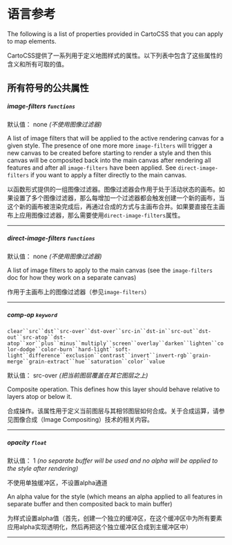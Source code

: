 # 语言参考

The following is a list of properties provided in CartoCSS that you can apply to map elements.

CartoCSS提供了一系列用于定义地图样式的属性。以下列表中包含了这些属性的含义和所有可取的值。

## 所有符号的公共属性

##### image-filters `functions`


默认值： none
_(不使用图像过滤器)_

A list of image filters that will be applied to the active rendering canvas for a given style. The presence of one more more `image-filters` will trigger a new canvas to be created before starting to render a style and then this canvas will be composited back into the main canvas after rendering all features and after all `image-filters` have been applied. See `direct-image-filters` if you want to apply a filter directly to the main canvas.

以函数形式提供的一组图像过滤器。图像过滤器会作用于处于活动状态的画布。如果设置了多个图像过滤器，那么每增加一个过滤器都会触发创建一个新的画布，当这个新的画布被渲染完成后，再通过合成的方式与主画布合并。如果要直接在主画布上应用图像过滤器，那么需要使用`direct-image-filters`属性。

* * *

##### direct-image-filters `functions`


默认值： none
_(不使用图像过滤器)_

A list of image filters to apply to the main canvas (see the `image-filters` doc for how they work on a separate canvas)

作用于主画布上的图像过滤器（参见`image-filters`）

* * *

##### comp-op `keyword`
`clear``src``dst``src-over``dst-over``src-in``dst-in``src-out``dst-out``src-atop``dst-atop``xor``plus``minus``multiply``screen``overlay``darken``lighten``color-dodge``color-burn``hard-light``soft-light``difference``exclusion``contrast``invert``invert-rgb``grain-merge``grain-extract``hue``saturation``color``value`

默认值： src-over
_(把当前图层覆盖在其它图层之上)_

Composite operation. This defines how this layer should behave relative to layers atop or below it.

合成操作。该属性用于定义当前图层与其相邻图层如何合成。关于合成运算，请参见图像合成（Image Compositing）技术的相关内容。

* * *

##### opacity `float`


默认值： 1
_(no separate buffer will be used and no alpha will be applied to the style after rendering)_

不使用单独缓冲区，不设置alpha通道

An alpha value for the style (which means an alpha applied to all features in separate buffer and then composited back to main buffer)

为样式设置alpha值（首先，创建一个独立的缓冲区，在这个缓冲区中为所有要素应用alpha实现透明化，然后再把这个独立缓冲区合成到主缓冲区中）

* * *
